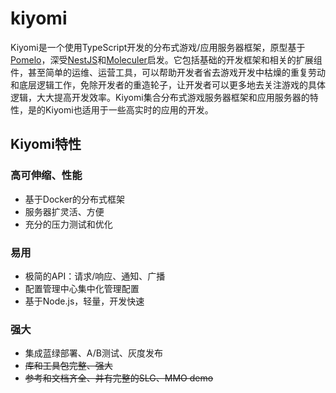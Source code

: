 # kiyomi
Kiyomi是一个使用TypeScript开发的分布式游戏/应用服务器框架，原型基于[Pomelo](https://github.com/NetEase/pomelo)，深受[NestJS](https://nestjs.com/)和[Moleculer](https://moleculer.services/)启发。它包括基础的开发框架和相关的扩展组件，甚至简单的运维、运营工具，可以帮助开发者省去游戏开发中枯燥的重复劳动和底层逻辑工作，免除开发者的重造轮子，让开发者可以更多地去关注游戏的具体逻辑，大大提高开发效率。Kiyomi集合分布式游戏服务器框架和应用服务器的特性，是的Kiyomi也适用于一些高实时的应用的开发。

## Kiyomi特性
### 高可伸缩、性能
* 基于Docker的分布式框架
* 服务器扩灵活、方便
* 充分的压力测试和优化
### 易用
* 极简的API：请求/响应、通知、广播
* 配置管理中心集中化管理配置
* 基于Node.js，轻量，开发快速
### 强大
* 集成蓝绿部署、A/B测试、灰度发布
* ~~库和工具包完整、强大~~
* ~~参考和文档齐全、并有完整的SLG、MMO demo~~
